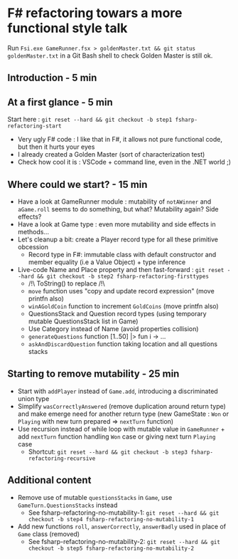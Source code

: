 # F# refactoring towars a more functional style talk

Run `Fsi.exe GameRunner.fsx > goldenMaster.txt && git status goldenMaster.txt` in a Git Bash shell to check Golden Master is still ok.

## Introduction - 5 min

## At a first glance - 5 min

Start here : `git reset --hard && git checkout -b step1 fsharp-refactoring-start`

* Very ugly F# code : I like that in F#, it allows not pure functional code, but then it hurts your eyes
* I already created a Golden Master (sort of characterization test)
* Check how cool it is : VSCode + command line, even in the .NET world ;)

## Where could we start? - 15 min

* Have a look at GameRunner module : mutability of `notAWinner` and `aGame.roll` seems to do something, but what? Mutability again? Side effects?
* Have a look at Game type : even more mutability and side effects in methods...
* Let's cleanup a bit: create a Player record type for all these primitive obcession
    * Record type in F#: immutable class with default constructor and member equality (i.e a Value Object) + type inference
* Live-code Name and Place property and then fast-forward : `git reset --hard && git checkout -b step2 fsharp-refactoring-firsttypes`
    * /!\ ToString() to replace /!\
    * `move` function uses "copy and update record expression" (move printfn also)
    * `winAGoldCoin` function to increment `GoldCoins` (move printfn also)
    * QuestionsStack and Question record types (using temporary mutable QuestionsStack list in Game)
    * Use Category instead of Name (avoid properties collision)
    * `generateQuestions` function [1..50] |> fun i -> ...
    * `askAndDiscardQuestion` function taking location and all questions stacks

## Starting to remove mutability - 25 min

* Start with `addPlayer` instead of `Game.add`, introducing a discriminated union type
* Simplify `wasCorrectlyAnswered` (remove duplication around return type) and make emerge need for another return type (new GameState : `Won` or `Playing` with new turn prepared => `nextTurn` function)
* Use recursion instead of while loop with mutable value in `GameRunner` + add `nextTurn` function handling `Won` case or giving next turn `Playing` case
    * Shortcut: `git reset --hard && git checkout -b step3 fsharp-refactoring-recursive`

## Additional content

* Remove use of mutable `questionsStacks` in `Game`, use `GameTurn.QuestionsStacks` instead
    * See fsharp-refactoring-no-mutability-1: `git reset --hard && git checkout -b step4 fsharp-refactoring-no-mutability-1`
* Add new functions `roll`, `answerCorrectly`, `answerBadly` used in place of `Game` class (removed)
    * See fsharp-refactoring-no-mutability-2: `git reset --hard && git checkout -b step5 fsharp-refactoring-no-mutability-2`
